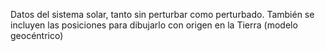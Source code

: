 Datos del sistema solar, tanto sin perturbar como perturbado. También se incluyen las posiciones para dibujarlo con origen en la Tierra (modelo geocéntrico)